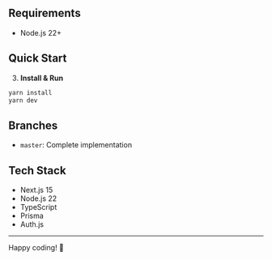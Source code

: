 ## Requirements
- Node.js 22+

## Quick Start


3. **Install & Run**
```bash
yarn install
yarn dev
```

## Branches
- `master`: Complete implementation

## Tech Stack
- Next.js 15
- Node.js 22
- TypeScript
- Prisma
- Auth.js

---
Happy coding! 🚀
